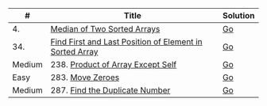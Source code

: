 | #        | Title                        | Solution                           |
| -------- | ---------------------------- | ---------------------------------- |
| 4.       | [Median of Two Sorted Arrays][median-of-two-sorted-arrays]                              | [Go](median_of_two_sorted_arrays.go)    |
| 34.      | [Find First and Last Position of Element in Sorted Array][find-first-and-last-position]          | [Go](find_first_and_last_position.go)  |
| Medium   | 238. [Product of Array Except Self](https://leetcode.com/problems/product-of-array-except-self/) | [Go](product_of_array.go)              |
| Easy     | 283. [Move Zeroes](https://leetcode.com/problems/move-zeroes/)                                   | [Go](move-zeroes.go)                   |
| Medium   | 287. [Find the Duplicate Number][find-the-duplicate-number]                             | [Go](find_the_duplicate_number.go)      |

[median-of-two-sorted-arrays]: https://leetcode.com/problems/median-of-two-sorted-arrays/
[find-first-and-last-position]: https://leetcode.com/problems/find-first-and-last-position-of-element-in-sorted-array/
[find-the-duplicate-number]: https://leetcode.com/problems/find-the-duplicate-number/
